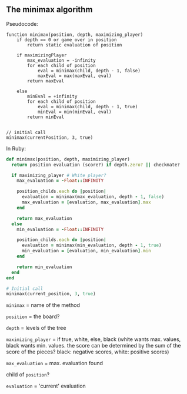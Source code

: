 ## The minimax algorithm

Pseudocode:

```
function minimax(position, depth, maximizing_player)
	if depth == 0 or game over in position
		return static evaluation of position
 
	if maximizingPlayer
		max_evaluation = -infinity
		for each child of position
			eval = minimax(child, depth - 1, false)
			maxEval = max(maxEval, eval)
		return maxEval
 
	else
		minEval = +infinity
		for each child of position
			eval = minimax(child, depth - 1, true)
			minEval = min(minEval, eval)
		return minEval
 
 
// initial call
minimax(currentPosition, 3, true)
```

In Ruby:

```ruby
def minimax(position, depth, maximizing_player)
  return position evaluation (score?) if depth.zero? || checkmate?

  if maximizing_player # White player?
    max_evaluation = -Float::INFINITY

    position_childs.each do |position|
      evaluation = minimax(max_evaluation, depth - 1, false)
      max_evaluation = [evaluation, max_evaluation].max
    end

    return max_evaluation
  else
    min_evaluation = -Float::INFINITY

    position_childs.each do |position|
      evaluation = minimax(min_evaluation, depth - 1, true)
      min_evaluation = [evaluation, min_evaluation].min
    end

    return min_evaluation
  end
end

# Initial call
minimax(current_position, 3, true)
```

`minimax` = name of the method

`position` = the board?

`depth` = levels of the tree

`maximizing_player` = if true, white, else, black 
(white wants max. values, black wants min. values.
the score can be determined by the sum of the score of the pieces?
black: negative scores,
white: positive scores)

`max_evaluation` = max. evaluation found

child of `position`?

`evaluation` = 'current' evaluation

